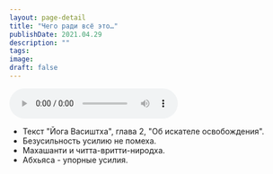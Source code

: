 ```yaml
---
layout: page-detail
title: "Чего ради всё это…"
publishDate: 2021.04.29
description: ""
tags:
image:
draft: false
---
```


<audio title="2021.04.29 - Чего ради всё это….mp3" src="https://filer-api.advayta.org/v1.0/public/files/72954" controls=""></audio>

* Текст "Йога Васиштха", глава 2, "Об искателе освобождения".
* Безусильность усилию не помеха.
* Махашанти и читта-вритти-ниродха.
* Абхьяса - упорные усилия.

  
